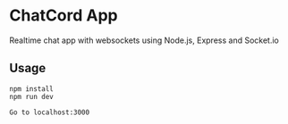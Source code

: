 # ChatCord App
Realtime chat app with websockets using Node.js, Express and Socket.io 

## Usage
```
npm install
npm run dev

Go to localhost:3000
```

